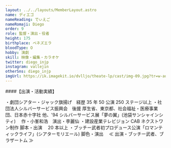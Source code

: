 ```yaml
---
layout: ../../layouts/MemberLayout.astro
name: ディエゴ
nameReading: でぃえご
nameRomaji: Diego
order: 9
role: 監督・演出・役者
height: 175
birthplace: ベネズエラ
bloodType: O
hobby: 演劇
skill: 映像・編集・カラオケ
twitter: diego_injp
instagram: vallejin
otherSns: diego_injp
imgUrl: https://ik.imagekit.io/dvlljo/theate-lp/cast/img-09.jpg?tr=w-auto
---
```


####【出演・活動実績】

・劇団シアター・ジャック旗揚げ　経歴 35 年 50 公演 250 ステージ以上
・社団法人シルバーサービス振興会　後援 厚生省、東京都、社会福祉・医療事業団、日本赤十字社 他、'94 シルバーサービス展「夢の翼」(池袋サンシャインシティ)　 作・小峯和浩　演出・李麗仙
・建設産業テレビジョン CAB ネクストワン制作 脚本・出演　 20 本以上
・ブッチー武者初プロデュース公演「ロマンティックライフ」(シアターモリエール) 脚色・演出　 ≪ 出演・ブッチー武者、ブラザートム ≫
